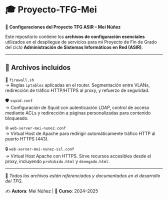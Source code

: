 # 🎓 Proyecto-TFG-Mei


🔧 **Configuraciones del Proyecto TFG ASIR – Mei Núñez**

Este repositorio contiene los **archivos de configuración esenciales** utilizados en el despliegue de servicios para mi Proyecto de Fin de Grado del ciclo **Administración de Sistemas Informáticos en Red (ASIR)**.

---

## 📂 Archivos incluidos

🔐 `firewall.sh`  
→ Reglas `iptables` aplicadas en el router. Segmentación entre VLANs, redirección de tráfico HTTP/HTTPS al proxy, y refuerzo de seguridad.

🛡️ `squid.conf`  
→ Configuración de Squid con autenticación LDAP, control de acceso mediante ACLs y redirección a páginas personalizadas para contenido bloqueado.

🌐 `web-server-mei-nunez.conf`  
→ Virtual Host de Apache para redirigir automáticamente tráfico HTTP al puerto HTTPS (443).

🔒 `web-server-mei-nunez-ssl.conf`  
→ Virtual Host Apache con HTTPS. Sirve recursos accesibles desde el proxy, incluyendo `prohibido.html` y `denegado.html`.

---

📎 *Todos los archivos están referenciados y documentados en el desarrollo del TFG.*

✍️ **Autora**: Mei Núñez  |   📅 **Curso**: 2024–2025
